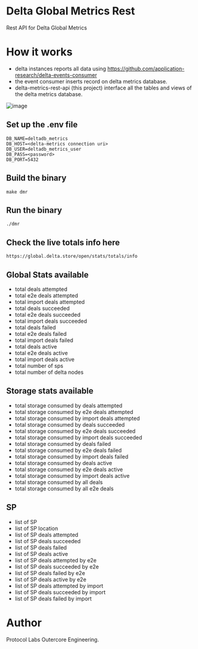 # Delta Global Metrics Rest
Rest API for Delta Global Metrics

# How it works

- delta instances reports all data using https://github.com/application-research/delta-events-consumer
- the event consumer inserts record on delta metrics database.
- delta-metrics-rest-api (this project) interface all the tables and views of the delta metrics database.

![image](https://github.com/application-research/delta-metrics-rest-api/assets/4479171/64dd71f4-55e3-4c08-89e5-74d396d32e0d)

## Set up the .env file
```
DB_NAME=deltadb_metrics
DB_HOST=<delta-metrics connection uri>
DB_USER=deltadb_metrics_user
DB_PASS=<password>
DB_PORT=5432
```

## Build the binary
```
make dmr
```

## Run the binary
```
./dmr
```

## Check the live totals info here
```
https://global.delta.store/open/stats/totals/info
```

## Global Stats available
- total deals attempted
- total e2e deals attempted
- total import deals attempted
- total deals succeeded
- total e2e deals succeeded
- total import deals succeeded
- total deals failed
- total e2e deals failed
- total import deals failed
- total deals active
- total e2e deals active
- total import deals active
- total number of sps
- total number of delta nodes

## Storage stats available
- total storage consumed by deals attempted
- total storage consumed by e2e deals attempted
- total storage consumed by import deals attempted
- total storage consumed by deals succeeded
- total storage consumed by e2e deals succeeded
- total storage consumed by import deals succeeded
- total storage consumed by deals failed
- total storage consumed by e2e deals failed
- total storage consumed by import deals failed
- total storage consumed by deals active
- total storage consumed by e2e deals active
- total storage consumed by import deals active
- total storage consumed by all deals
- total storage consumed by all e2e deals

## SP
- list of SP
- list of SP location
- list of SP deals attempted
- list of SP deals succeeded
- list of SP deals failed
- list of SP deals active
- list of SP deals attempted by e2e
- list of SP deals succeeded by e2e
- list of SP deals failed by e2e
- list of SP deals active by e2e
- list of SP deals attempted by import
- list of SP deals succeeded by import
- list of SP deals failed by import


# Author
Protocol Labs Outercore Engineering.
